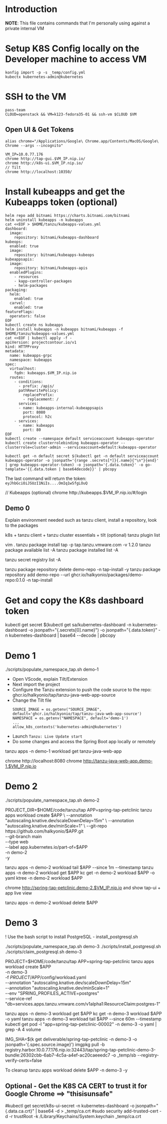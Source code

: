 # Introduction

**NOTE**: This file contains commands that I'm personally using against a private internal VM

# Setup K8S Config locally on the Developer machine to access VM
```
konfig import -p -s _temp/config.yml
kubectx kubernetes-admin@kubernetes
```
# SSH to the VM
```
pass-team
CLOUD=openstack && VM=k123-fedora35-01 && ssh-vm $CLOUD $VM
```
## Open UI & Get Tokens
```
alias chrome="/Applications/Google\ Chrome.app/Contents/MacOS/Google\ Chrome --args --incognito"

VM_IP=10.0.77.176
chrome http://tap-gui.$VM_IP.nip.io/
chrome http://k8s-ui.$VM_IP.nip.io/
// Tilt
chrome http://localhost:10350/
```
# Install kubeapps and get the Kubeapps token (optional)
```
helm repo add bitnami https://charts.bitnami.com/bitnami
helm uninstall kubeapps -n kubeapps
cat <<EOF > $HOME/tanzu/kubeapps-values.yml
dashboard:
  image:
    repository: bitnami/kubeapps-dashboard
kubeops:
  enabled: true
  image:
    repository: bitnami/kubeapps-kubeops
kubeappsapis:
  image:
    repository: bitnami/kubeapps-apis
  enabledPlugins:
    - resources
    - kapp-controller-packages
    - helm-packages
packaging:
  helm:
    enabled: true
  carvel:
    enabled: true
featureFlags:
  operators: false
EOF
kubectl create ns kubeapps
helm install kubeapps -n kubeapps bitnami/kubeapps -f $HOME/tanzu/kubeapps-values.yml
cat <<EOF | kubectl apply -f - 
apiVersion: projectcontour.io/v1
kind: HTTPProxy
metadata:
  name: kubeapps-grpc
  namespace: kubeapps
spec:
  virtualhost:
    fqdn: kubeapps.$VM_IP.nip.io
  routes:
    - conditions:
      - prefix: /apis/
      pathRewritePolicy:
        replacePrefix:
        - replacement: /
      services:
      - name: kubeapps-internal-kubeappsapis
        port: 8080
        protocol: h2c
    - services:
      - name: kubeapps
        port: 80
EOF
kubectl create --namespace default serviceaccount kubeapps-operator
kubectl create clusterrolebinding kubeapps-operator --clusterrole=cluster-admin --serviceaccount=default:kubeapps-operator

kubectl get -n default secret $(kubectl get -n default serviceaccount kubeapps-operator -o jsonpath='{range .secrets[*]}{.name}{"\n"}{end}' | grep kubeapps-operator-token) -o jsonpath='{.data.token}' -o go-template='{{.data.token | base64decode}}' | pbcopy
```
The last command will return the token: `eyJhbGciOiJSUzI1NiIs....OmIq1wSfgLOuQ`

// Kubeapps (optional)
chrome http://kubeapps.$VM_IP.nip.io/#/login

## Demo 0

Explain environment needed such as tanzu client, install a repository, look to the packages

k8s + tanzu client + tanzu cluster essentials + tilt (optional)
tanzu plugin list

vim .
tanzu package install tap -p tap.tanzu.vmware.com -v 1.2.0
tanzu package available list -A
tanzu package installed list -A

tanzu secret registry list -A

tanzu package repository delete demo-repo -n tap-install -y
tanzu package repository add demo-repo --url ghcr.io/halkyonio/packages/demo-repo:0.1.0 -n tap-install

# Get and copy the K8s dashboard token
kubectl get secret $(kubectl get sa/kubernetes-dashboard -n kubernetes-dashboard -o jsonpath="{.secrets[0].name}") -o jsonpath="{.data.token}" -n kubernetes-dashboard | base64 --decode | pbcopy

# Demo 1

./scripts/populate_namespace_tap.sh demo-1

- Open VScode, explain Tilt/Extension
- Next import the project
- Configure the Tanzu extension to push the code source to the repo: ghcr.io/halkyonio/tap/tanzu-java-web-app-source
- Change the Tilt file
  ```text
  SOURCE_IMAGE = os.getenv("SOURCE_IMAGE", default='ghcr.io/halkyonio/tap/tanzu-java-web-app-source')
  NAMESPACE = os.getenv("NAMESPACE", default='demo-1')
  ...
  allow_k8s_contexts('kubernetes-admin@kubernetes')
  ```
- Launch `Tanzu: Live Update start`  
- Do some changes and access the Spring Boot app locally or remotely

tanzu apps -n demo-1 workload get tanzu-java-web-app

chrome http://localhost:8080
chrome http://tanzu-java-web-app.demo-1.$VM_IP.nip.io

# Demo 2

./scripts/populate_namespace_tap.sh demo-2

PROJECT_DIR=$HOME/code/tanzu/tap
APP=spring-tap-petclinic
tanzu apps workload create $APP \
   --annotation "autoscaling.knative.dev/scaleDownDelay=15m" \
   --annotation "autoscaling.knative.dev/minScale=1" \
   --git-repo https://github.com/halkyonio/$APP.git \
   --git-branch main \
   --type web \
   --label app.kubernetes.io/part-of=$APP \
   -n demo-2 \
   -y

tanzu apps -n demo-2 workload tail $APP --since 1m --timestamp
tanzu apps -n demo-2 workload get $APP
kc get -n demo-2 workload $APP -o yaml
ktree -n demo-2 workload $APP

chrome http://spring-tap-petclinic.demo-2.$VM_IP.nip.io
and show tap-ui + app live view

tanzu apps -n demo-2 workload delete $APP

# Demo 3

! Use the bash script to install PostgreSQL - install_postgresql.sh

./scripts/populate_namespace_tap.sh demo-3
./scripts/install_postgresql.sh
./scripts/claim_postgresql.sh demo-3

PROJECT=$HOME/code/tanzu/tap
APP=spring-tap-petclinic
tanzu apps workload create $APP \
     -n demo-3 \
     -f $PROJECT/$APP/config/workload.yaml \
     --annotation "autoscaling.knative.dev/scaleDownDelay=15m" \
     --annotation "autoscaling.knative.dev/minScale=1" \
     --env "SPRING_PROFILES_ACTIVE=postgres" \
     --service-ref "db=services.apps.tanzu.vmware.com/v1alpha1:ResourceClaim:postgres-1"

tanzu apps -n demo-3 workload get $APP
kc get -n demo-3 workload $APP -o yaml
tanzu apps -n demo-3 workload tail $APP --since 60m --timestamp
kubectl get pod -l "app=spring-tap-petclinic-00002" -n demo-3 -o yaml | grep -A 4 volume

IMG_SHA=$(k get deliverable/spring-tap-petclinic -n demo-3 -o jsonpath='{.spec.source.image}')
imgpkg pull -b registry.harbor.10.0.77.176.nip.io:32443/tap/spring-tap-petclinic-demo-3-bundle:26302cbb-6ab7-4c5a-a4ef-ac20caeeedc7 -o _temp/sb --registry-verify-certs=false

To cleanup
tanzu apps workload delete $APP -n demo-3 -y

## Optional - Get the K8S CA CERT to trust it for Google Chrome ==> "thisisunsafe"

#kubectl get secret/k8s-ui-secret -n kubernetes-dashboard -o jsonpath="{.data.ca\.crt}" | base64 -d > _temp/ca.crt
#sudo security add-trusted-cert -d -r trustRoot -k /Library/Keychains/System.keychain _temp/ca.crt




